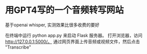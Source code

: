 # 用GPT4写的一个音频转写网站
基于openai whisper, 实测效果比很多收费的要好

在终端中运行 python app.py 来启动 Flask 服务器。
打开浏览器，访问 http://127.0.0.1:5000/。
通过网页界面上传音频或视频文件，然后点击 "Transcribe"
